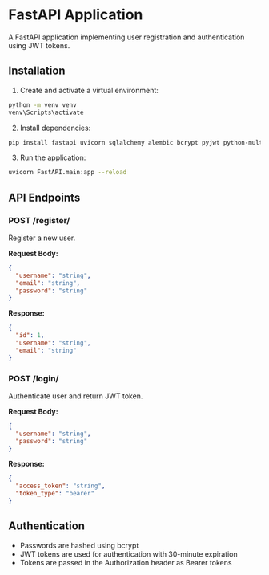 #  FastAPI Application

A FastAPI application implementing user registration and authentication using JWT tokens.

## Installation
1. Create and activate a virtual environment:
```bash
python -m venv venv
venv\Scripts\activate
```

2. Install dependencies:
```bash
pip install fastapi uvicorn sqlalchemy alembic bcrypt pyjwt python-multipart

```

3. Run the application:
```bash 
uvicorn FastAPI.main:app --reload
```

## API Endpoints

### POST /register/
Register a new user.

**Request Body:**
```json
{
  "username": "string",
  "email": "string",
  "password": "string"
}
```

**Response:**
```json
{
  "id": 1,
  "username": "string",
  "email": "string"
}
```

### POST /login/
Authenticate user and return JWT token.

**Request Body:**
```json
{
  "username": "string",
  "password": "string"
}
```

**Response:**
```json
{
  "access_token": "string",
  "token_type": "bearer"
}
```



## Authentication
- Passwords are hashed using bcrypt
- JWT tokens are used for authentication with 30-minute expiration
- Tokens are passed in the Authorization header as Bearer tokens


